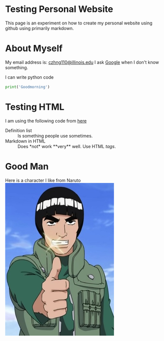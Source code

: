 # Testing Personal Website
This page is an experiment on how to create my personal website using github using primarily markdown.

# About Myself
My email address is: czhng110@illinois.edu
I ask [Google](https://www.google.com) when I don't know something.

I can write python code
```python
print('Goodmorning')
```

# Testing HTML
I am using the following code from [here](https://github.com/adam-p/markdown-here/wiki/Markdown-Cheatsheet)
<dl>
  <dt>Definition list</dt>
  <dd>Is something people use sometimes.</dd>

  <dt>Markdown in HTML</dt>
  <dd>Does *not* work **very** well. Use HTML <em>tags</em>.</dd>
</dl>

# Good Man
Here is a character I like from Naruto
![alt text](https://github.com/cshu-p/cshu-p.github.io/blob/main/image/mightguy.jpg "MightGuy")
